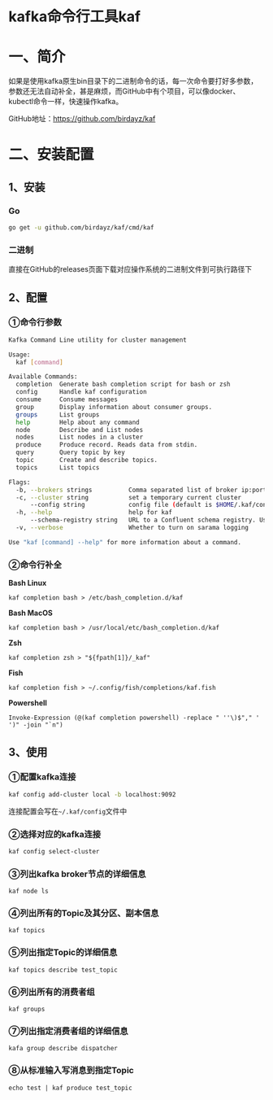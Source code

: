 # kafka命令行工具kaf

# 一、简介

如果是使用kafka原生bin目录下的二进制命令的话，每一次命令要打好多参数，参数还无法自动补全，甚是麻烦，而GitHub中有个项目，可以像docker、kubectl命令一样，快速操作kafka。

GitHub地址：https://github.com/birdayz/kaf

# 二、安装配置

## 1、安装

### **Go**

```bash
go get -u github.com/birdayz/kaf/cmd/kaf
```

### **二进制**

直接在GitHub的releases页面下载对应操作系统的二进制文件到可执行路径下

## 2、配置

### ①命令行参数

```bash
Kafka Command Line utility for cluster management

Usage:
  kaf [command]

Available Commands:
  completion  Generate bash completion script for bash or zsh
  config      Handle kaf configuration
  consume     Consume messages
  group       Display information about consumer groups.
  groups      List groups
  help        Help about any command
  node        Describe and List nodes
  nodes       List nodes in a cluster
  produce     Produce record. Reads data from stdin.
  query       Query topic by key
  topic       Create and describe topics.
  topics      List topics

Flags:
  -b, --brokers strings          Comma separated list of broker ip:port pairs
  -c, --cluster string           set a temporary current cluster
      --config string            config file (default is $HOME/.kaf/config)
  -h, --help                     help for kaf
      --schema-registry string   URL to a Confluent schema registry. Used for attempting to decode Avro-encoded messages
  -v, --verbose                  Whether to turn on sarama logging

Use "kaf [command] --help" for more information about a command.
```

### ②命令行补全

**Bash Linux**

```
kaf completion bash > /etc/bash_completion.d/kaf
```

**Bash MacOS**

```
kaf completion bash > /usr/local/etc/bash_completion.d/kaf
```

**Zsh**

```
kaf completion zsh > "${fpath[1]}/_kaf"
```

**Fish**

```
kaf completion fish > ~/.config/fish/completions/kaf.fish
```

**Powershell**

```
Invoke-Expression (@(kaf completion powershell) -replace " ''\)$"," ' ')" -join "`n")
```

## 3、使用

### ①配置kafka连接

```bash
kaf config add-cluster local -b localhost:9092
```

连接配置会写在`~/.kaf/config`文件中

### ②选择对应的kafka连接

```bash
kaf config select-cluster
```

### ③列出kafka broker节点的详细信息

```
kaf node ls
```

### ④列出所有的Topic及其分区、副本信息

```
kaf topics
```

### ⑤列出指定Topic的详细信息

```
kaf topics describe test_topic
```

### ⑥列出所有的消费者组

```
kaf groups
```

### ⑦列出指定消费者组的详细信息

```
kafa group describe dispatcher
```

### ⑧从标准输入写消息到指定Topic

```
echo test | kaf produce test_topic
```

